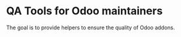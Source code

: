 QA Tools for Odoo maintainers
=============================

The goal is to provide helpers to ensure the quality of Odoo addons. 
